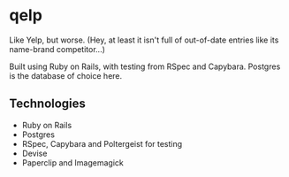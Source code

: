 # qelp

Like Yelp, but worse. (Hey, at least it isn't full of out-of-date entries like its name-brand competitor...)

Built using Ruby on Rails, with testing from RSpec and Capybara. Postgres is the database of choice here.

## Technologies

* Ruby on Rails
* Postgres
* RSpec, Capybara and Poltergeist for testing
* Devise
* Paperclip and Imagemagick
